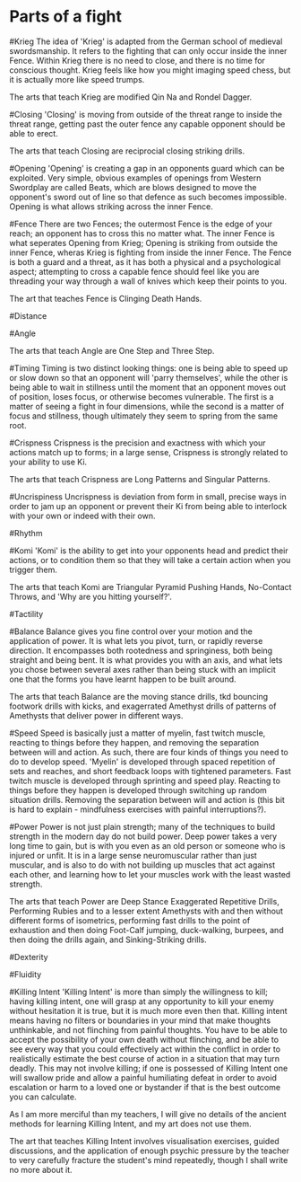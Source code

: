 Parts of a fight
================

#Krieg
The idea of 'Krieg' is adapted from the German school of medieval swordsmanship. It refers to the fighting that can only occur inside the inner Fence. Within Krieg there is no need to close, and there is no time for conscious thought. Krieg feels like how you might imaging speed chess, but it is actually more like speed trumps.

The arts that teach Krieg are modified Qin Na and Rondel Dagger.

#Closing
'Closing' is moving from outside of the threat range to inside the threat range, getting past the outer fence any capable opponent should be able to erect.

The arts that teach Closing are reciprocial closing striking drills.

#Opening
'Opening' is creating a gap in an opponents guard which can be exploited. Very simple, obvious examples of openings from Western Swordplay are called Beats, which are blows designed to move the opponent's sword out of line so that defence as such becomes impossible. Opening is what allows striking across the inner Fence.

#Fence
There are two Fences; the outermost Fence is the edge of your reach; an opponent has to cross this no matter what. The inner Fence is what seperates Opening from Krieg; Opening is striking from outside the inner Fence, wheras Krieg is fighting from inside the inner Fence. The Fence is both a guard and a threat, as it has both a physical and a psychological aspect; attempting to cross a capable fence should feel like you are threading your way through a wall of knives which keep their points to you.

The art that teaches Fence is Clinging Death Hands.

#Distance

#Angle

The arts that teach Angle are One Step and Three Step.

#Timing
Timing is two distinct looking things: one is being able to speed up or slow down so that an opponent will 'parry themselves', while the other is being able to wait in stillness until the moment that an opponent moves out of position, loses focus, or otherwise becomes vulnerable. The first is a matter of seeing a fight in four dimensions, while the second is a matter of focus and stillness, though ultimately they seem to spring from the same root.

#Crispness
Crispness is the precision and exactness with which your actions match up to forms; in a large sense, Crispness is strongly related to your ability to use Ki.

The arts that teach Crispness are Long Patterns and Singular Patterns.

#Uncrispiness
Uncrispness is deviation from form in small, precise ways in order to jam up an opponent or prevent their Ki from being able to interlock with your own or indeed with their own.

#Rhythm

#Komi
'Komi' is the ability to get into your opponents head and predict their actions, or to condition them so that they will take a certain action when you trigger them.

The arts that teach Komi are Triangular Pyramid Pushing Hands, No-Contact Throws, and 'Why are you hitting yourself?'.

#Tactility

#Balance
Balance gives you fine control over your motion and the application of power. It is what lets you pivot, turn, or rapidly reverse direction. It encompasses both rootedness and springiness, both being straight and being bent. It is what provides you with an axis, and what lets you chose between several axes rather than being stuck with an implicit one that the forms you have learnt happen to be built around.

The arts that teach Balance are the moving stance drills, tkd bouncing footwork drills with kicks, and exagerrated Amethyst drills of patterns of Amethysts that deliver power in different ways.

#Speed
Speed is basically just a matter of myelin, fast twitch muscle, reacting to things before they happen, and removing the separation between will and action. As such, there are four kinds of things you need to do to develop speed. 'Myelin' is developed through spaced repetition of sets and reaches, and short feedback loops with tightened parameters. Fast twitch muscle is developed through sprinting and speed play. Reacting to things before they happen is developed through switching up random situation drills. Removing the separation between will and action is (this bit is hard to explain - mindfulness exercises with painful interruptions?).

#Power
Power is not just plain strength; many of the techniques to build strength in the modern day do not build power. Deep power takes a very long time to gain, but is with you even as an old person or someone who is injured or unfit. It is in a large sense neuromuscular rather than just muscular, and is also to do with not building up muscles that act against each other, and learning how to let your muscles work with the least wasted strength.

The arts that teach Power are Deep Stance Exaggerated Repetitive Drills, Performing Rubies and to a lesser extent Amethysts with and then without different forms of isometrics, performing fast drills to the point of exhaustion and then doing Foot-Calf jumping, duck-walking, burpees, and then doing the drills again, and Sinking-Striking drills.


#Dexterity

#Fluidity

#Killing Intent
'Killing Intent' is more than simply the willingness to kill; having killing intent, one will grasp at any opportunity to kill your enemy without hesitation it is true, but it is much more even then that. Killing intent means having no filters or boundaries in your mind that make thoughts unthinkable, and not flinching from painful thoughts. You have to be able to accept the possibility of your own death without flinching, and be able to see every way that you could effectively act within the conflict in order to realistically estimate the best course of action in a situation that may turn deadly. This may not involve killing; if one is possessed of Killing Intent one will swallow pride and allow a painful humiliating defeat in order to avoid escalation or harm to a loved one or bystander if that is the best outcome you can calculate.

As I am more merciful than my teachers, I will give no details of the ancient methods for learning Killing Intent, and my art does not use them.

The art that teaches Killing Intent involves visualisation exercises, guided discussions, and the application of enough psychic pressure by the teacher to very carefully fracture the student's mind repeatedly, though I shall write no more about it.
